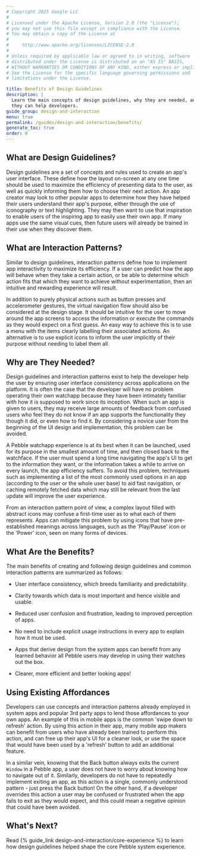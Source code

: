 ```yaml
---
# Copyright 2025 Google LLC
#
# Licensed under the Apache License, Version 2.0 (the "License");
# you may not use this file except in compliance with the License.
# You may obtain a copy of the License at
#
#     http://www.apache.org/licenses/LICENSE-2.0
#
# Unless required by applicable law or agreed to in writing, software
# distributed under the License is distributed on an "AS IS" BASIS,
# WITHOUT WARRANTIES OR CONDITIONS OF ANY KIND, either express or implied.
# See the License for the specific language governing permissions and
# limitations under the License.

title: Benefits of Design Guidelines
description: |
  Learn the main concepts of design guidelines, why they are needed, and how
  they can help developers.
guide_group: design-and-interaction
menu: true
permalink: /guides/design-and-interaction/benefits/
generate_toc: true
order: 0
---
```


## What are Design Guidelines?

Design guidelines are a set of concepts and rules used to create an app's user
interface. These define how the layout on-screen at any one time should be used
to maximize the efficiency of presenting data to the user, as well as quickly
informing them how to choose their next action. An app creator may look to other
popular apps to determine how they have helped their users understand their
app's purpose, either through the use of iconography or text highlighting. They
may then want to use that inspiration to enable users of the inspiring app to
easily use their own app. If many apps use the same visual cues, then future
users will already be trained in their use when they discover them.


## What are Interaction Patterns?

Similar to design guidelines, interaction patterns define how to implement app
interactivity to maximize its efficiency. If a user can predict how the app will
behave when they take a certain action, or be able to determine which action
fits that which they want to achieve without experimentation, then an intuitive
and rewarding experience will result.

In addition to purely physical actions such as button presses and accelerometer
gestures, the virtual navigation flow should also be considered at the design
stage. It should be intuitive for the user to move around the app screens to
access the information or execute the commands as they would expect on a first
guess. An easy way to achieve this is to use a menu with the items clearly
labelling their associated actions. An alternative is to use explicit icons to
inform the user implicitly of their purpose without needing to label them all.


## Why are They Needed?

Design guidelines and interaction patterns exist to help the developer help the
user by ensuring user interface consistency across applications on the platform.
It is often the case that the developer will have no problem operating their own
watchapp because they have been intimately familiar with how it is supposed to
work since its inception. When such an app is given to users, they may receive
large amounts of feedback from confused users who feel they do not know if an
app supports the functionality they though it did, or even how to find it. By
considering a novice user from the beginning of the UI design and
implementation, this problem can be avoided.

A Pebble watchapp experience is at its best when it can be launched, used for
its purpose in the smallest amount of time, and then closed back to the
watchface. If the user must spend a long time navigating the app's UI to get to
the information they want, or the information takes a while to arrive on every
launch, the app efficiency suffers. To avoid this problem, techniques such as
implementing a list of the most commonly used options in an app (according to
the user or the whole user base) to aid fast navigation, or caching remotely
fetched data which may still be relevant from the last update will improve the
user experience.

From an interaction pattern point of view, a complex layout filled with abstract
icons may confuse a first-time user as to what each of them represents. Apps can
mitigate this problem by using icons that have pre-established meanings across
languages, such as the 'Play/Pause' icon or the 'Power' icon, seen on many forms
of devices.


## What Are the Benefits?

The main benefits of creating and following design guidelines and common
interaction patterns are summarized as follows:

* User interface consistency, which breeds familiarity and predictability.

* Clarity towards which data is most important and hence visible and usable.

* Reduced user confusion and frustration, leading to improved perception of
  apps.

* No need to include explicit usage instructions in every app to explain how it
  must be used.

* Apps that derive design from the system apps can benefit from any learned
  behavior all Pebble users may develop in using their watches out the box.

* Clearer, more efficient and better looking apps!


## Using Existing Affordances

Developers can use concepts and interaction patterns already employed in system
apps and popular 3rd party apps to lend those affordances to your own apps. An
example of this in mobile apps is the common 'swipe down to refresh' action. By
using this action in their app, many mobile app makers can benefit from users
who have already been trained to perform this action, and can free up their
app's UI for a cleaner look, or use the space that would have been used by a
'refresh' button to add an additional feature.

In a similar vein, knowing that the Back button always exits the current
``Window`` in a Pebble app, a user does not have to worry about knowing how to
navigate out of it. Similarly, developers do not have to repeatedly implement
exiting an app, as this action is a single, commonly understood pattern - just
press the Back button! On the other hand, if a developer overrides this action a
user may be confused or frustrated when the app fails to exit as they would
expect, and this could mean a negative opinion that could have been avoided.


## What's Next?

Read {% guide_link design-and-interaction/core-experience %} to learn how design
guidelines helped shape the core Pebble system experience.
